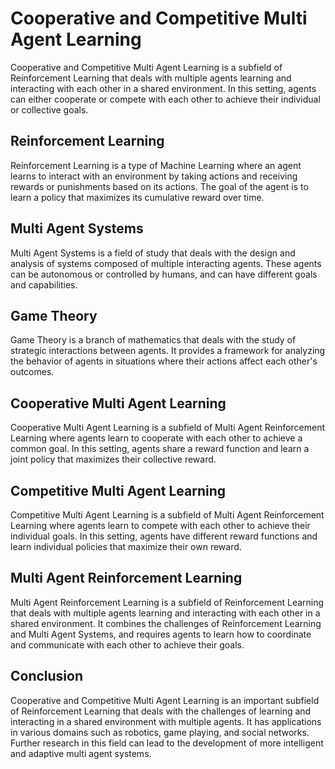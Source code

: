 # Cooperative and Competitive Multi Agent Learning

Cooperative and Competitive Multi Agent Learning is a subfield of Reinforcement Learning that deals with multiple agents learning and interacting with each other in a shared environment. In this setting, agents can either cooperate or compete with each other to achieve their individual or collective goals. 

## Reinforcement Learning

Reinforcement Learning is a type of Machine Learning where an agent learns to interact with an environment by taking actions and receiving rewards or punishments based on its actions. The goal of the agent is to learn a policy that maximizes its cumulative reward over time. 

## Multi Agent Systems

Multi Agent Systems is a field of study that deals with the design and analysis of systems composed of multiple interacting agents. These agents can be autonomous or controlled by humans, and can have different goals and capabilities. 

## Game Theory

Game Theory is a branch of mathematics that deals with the study of strategic interactions between agents. It provides a framework for analyzing the behavior of agents in situations where their actions affect each other's outcomes. 

## Cooperative Multi Agent Learning

Cooperative Multi Agent Learning is a subfield of Multi Agent Reinforcement Learning where agents learn to cooperate with each other to achieve a common goal. In this setting, agents share a reward function and learn a joint policy that maximizes their collective reward. 

## Competitive Multi Agent Learning

Competitive Multi Agent Learning is a subfield of Multi Agent Reinforcement Learning where agents learn to compete with each other to achieve their individual goals. In this setting, agents have different reward functions and learn individual policies that maximize their own reward. 

## Multi Agent Reinforcement Learning

Multi Agent Reinforcement Learning is a subfield of Reinforcement Learning that deals with multiple agents learning and interacting with each other in a shared environment. It combines the challenges of Reinforcement Learning and Multi Agent Systems, and requires agents to learn how to coordinate and communicate with each other to achieve their goals. 

## Conclusion

Cooperative and Competitive Multi Agent Learning is an important subfield of Reinforcement Learning that deals with the challenges of learning and interacting in a shared environment with multiple agents. It has applications in various domains such as robotics, game playing, and social networks. Further research in this field can lead to the development of more intelligent and adaptive multi agent systems.
